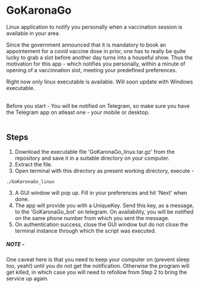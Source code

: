 # GoKaronaGo
Linux application to notify you personally when a vaccination session is available in your area.

Since the government announced that it is mandatory to book an appointement for a covid vaccine dose in prior, one has to really be quite lucky to grab a slot before another day turns into a houseful show. Thus the motivation for this app - which notifies you personally, within a minute of opening of a vaccinnation slot, meeting your predefined preferences.


Right now only linux executable is available. Will soon update with Windows executable.

<br>
Before you start - You will be notified on Telegram, so make sure you have the Telegram app on atleast one - your mobile or desktop.
<br><br>

## Steps

1. Download the executable file 'GoKaronaGo_linux.tar.gz' from the repository and save it in a suitable directory on your computer.
2. Extract the file. 
3. Open terminal with this directory as present working directory, execute - 

```
./GoKaronaGo_linux
```
3. A GUI window will pop up. Fill in your preferences and hit 'Next' when done.
4. The app will provide you with a UniqueKey. Send this key, as a message, to the 'GoKaronaGo_bot' on telegram. On availability, you will be notified on the same phone number from which you sent the message.
5. On authentication success, close the GUI window but do not close the terminal instance through which the script was executed. 

##### NOTE - 
One caveat here is that you need to keep your computer on (prevent sleep too, yeah!) until you do not get the notification. Otherwise the program will get killed, in which case you will need to refollow from Step 2 to bring the service up again.
